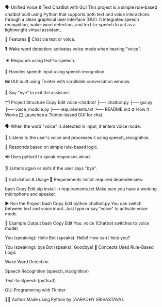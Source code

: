 🗣️ Unified Voice & Text ChatBot with GUI
This project is a simple rule-based chatbot built using Python that supports both text and voice interactions through a clean graphical user interface (GUI). It integrates speech recognition, wake-word detection, and text-to-speech to act as a lightweight virtual assistant.

📌 Features
💬 Chat via text or voice.

🎙️ Wake word detection: activates voice mode when hearing "voice".

🔈 Responds using text-to-speech.

🧠 Handles speech input using speech recognition.

🖼️ GUI built using Tkinter with scrollable conversation window.

👋 Say "bye" to exit the assistant.

🗂️ Project Structure
Copy
Edit
voice-chatbot/
├── chatbot.py
├── gui.py
├── voice_module.py
├── requirements.txt
└── README.md
⚙️ How It Works
🪟 Launches a Tkinter-based GUI for chat.

🗣️ When the word "voice" is detected in input, it enters voice mode.

🎤 Listens to the user's voice and processes it using speech_recognition.

🧠 Responds based on simple rule-based logic.

🔊 Uses pyttsx3 to speak responses aloud.

👂 Listens again or exits if the user says "bye".

🧪 Installation & Usage
🔧 Requirements
Install required dependencies:

bash
Copy
Edit
pip install -r requirements.txt
Make sure you have a working microphone and speaker.

▶️ Run the Project
bash
Copy
Edit
python chatbot.py
You can switch between text and voice input. Just type or say "voice" to activate voice mode.

🔁 Example Output
bash
Copy
Edit
You: voice
(Chatbot switches to voice mode)

You (speaking): Hello
Bot (speaks): Hello! How can I help you?

You (speaking): bye
Bot (speaks): Goodbye!
🧠 Concepts Used
Rule-Based Logic

Wake Word Detection

Speech Recognition (speech_recognition)

Text-to-Speech (pyttsx3)

GUI Programming with Tkinter

👨‍💻 Author
Made using Python by [AARADHY SRIVASTAVA].
